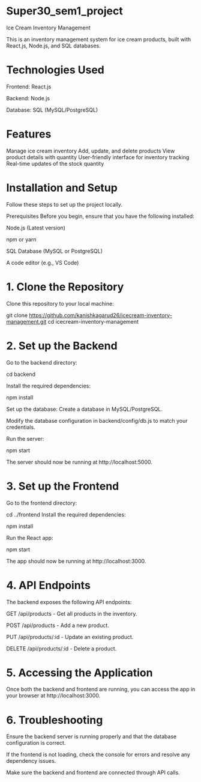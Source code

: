 # Super30_sem1_project
Ice Cream Inventory Management

This is an inventory management system for ice cream products, built with React.js, Node.js, and SQL databases.

# Technologies Used
 Frontend: React.js

 Backend: Node.js

 Database: SQL (MySQL/PostgreSQL)

# Features

Manage ice cream inventory
Add, update, and delete products
View product details with quantity
User-friendly interface for inventory tracking
Real-time updates of the stock quantity

# Installation and Setup 
Follow these steps to set up the project locally.

Prerequisites
Before you begin, ensure that you have the following installed:

Node.js (Latest version)

npm or yarn

SQL Database (MySQL or PostgreSQL)

A code editor (e.g., VS Code)

# 1. Clone the Repository
Clone this repository to your local machine:

git clone https://github.com/kanishkagarud26/icecream-inventory-management.git
cd icecream-inventory-management

# 2. Set up the Backend
Go to the backend directory:

cd backend

Install the required dependencies:

npm install

Set up the database:
Create a database in MySQL/PostgreSQL.

Modify the database configuration in backend/config/db.js to match your credentials.

Run the server:

npm start

The server should now be running at http://localhost:5000.

# 3. Set up the Frontend
Go to the frontend directory:

cd ../frontend
Install the required dependencies:

npm install

Run the React app:

npm start

The app should now be running at http://localhost:3000.

# 4. API Endpoints

The backend exposes the following API endpoints:

GET /api/products - Get all products in the inventory.

POST /api/products - Add a new product.

PUT /api/products/:id - Update an existing product.

DELETE /api/products/:id - Delete a product.

# 5. Accessing the Application

Once both the backend and frontend are running, you can access the app in your browser at http://localhost:3000.

# 6. Troubleshooting

Ensure the backend server is running properly and that the database configuration is correct.

If the frontend is not loading, check the console for errors and resolve any dependency issues.

Make sure the backend and frontend are connected through API calls.

